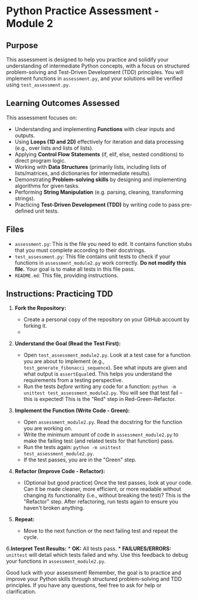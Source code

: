 # Python Practice Assessment - Module 2

## Purpose
This assessment is designed to help you practice and solidify your understanding of intermediate Python concepts, with a focus on structured problem-solving and Test-Driven Development (TDD) principles. You will implement functions in `assessment.py`, and your solutions will be verified using `test_assessment.py`.

## Learning Outcomes Assessed
This assessment focuses on:
- Understanding and implementing **Functions** with clear inputs and outputs.
- Using **Loops (1D and 2D)** effectively for iteration and data processing (e.g., over lists and lists of lists).
- Applying **Control Flow Statements** (if, elif, else, nested conditions) to direct program logic.
- Working with **Data Structures** (primarily lists, including lists of lists/matrices, and dictionaries for intermediate results).
- Demonstrating **Problem-solving skills** by designing and implementing algorithms for given tasks.
- Performing **String Manipulation** (e.g. parsing, cleaning, transforming strings).
- Practicing **Test-Driven Development (TDD)** by writing code to pass pre-defined unit tests.

## Files
- `assessment.py`: This is the file you need to edit. It contains function stubs that you must complete according to their docstrings.
- `test_assessment.py`: This file contains unit tests to check if your functions in `assessment_module2.py` work correctly. **Do not modify this file.** Your goal is to make all tests in this file pass.
- `README.md`: This file, providing instructions.

## Instructions: Practicing TDD

1. **Fork the Repository:**
   - Create a personal copy of the repository on your GitHub account by forking it.
   - 
2. **Understand the Goal (Read the Test First):**
    *   Open `test_assessment_module2.py`. Look at a test case for a function you are about to implement (e.g., `test_generate_fibonacci_sequence`). See what inputs are given and what output is `assertEqual`ed. This helps you understand the requirements from a testing perspective.
    *   Run the tests *before* writing any code for a function: `python -m unittest test_assessment_module2.py`. You will see that test fail – this is expected! This is the "Red" step in Red-Green-Refactor.

3. **Implement the Function (Write Code - Green):**
    *   Open `assessment_module2.py`. Read the docstring for the function you are working on.
    *   Write the minimum amount of code in `assessment_module2.py` to make the failing test (and related tests for that function) pass.
    *   Run the tests again: `python -m unittest test_assessment_module2.py`.
    *   If the test passes, you are in the "Green" step.

4. **Refactor (Improve Code - Refactor):**
    *   (Optional but good practice) Once the test passes, look at your code. Can it be made cleaner, more efficient, or more readable without changing its functionality (i.e., without breaking the test)? This is the "Refactor" step. After refactoring, run tests again to ensure you haven't broken anything.

5. **Repeat:**
    *   Move to the next function or the next failing test and repeat the cycle.

6.**Interpret Test Results:**
    *   **OK:** All tests pass.
    *   **FAILURES/ERRORS:** `unittest` will detail which tests failed and why. Use this feedback to debug your functions in `assessment_module2.py`.

Good luck with your assessment! Remember, the goal is to practice and improve your Python skills through structured problem-solving and TDD principles. If you have any questions, feel free to ask for help or clarification.